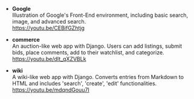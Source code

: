 - **Google**\
Illustration of Google's Front-End environment, including basic search, image, and advanced search.\
https://youtu.be/CEBifGZhtjg

- **commerce**\
An auction-like web app with Django. Users can add listings, submit bids, place comments, add to their watchlist, and categorize.\
https://youtu.be/dIt_qXZVBLk

- **wiki**\
A wiki-like web app with Django. Converts entries from Markdown to HTML and includes 'search', 'create', 'edit' functionalities.\
https://youtu.be/mdqndGouu7I
